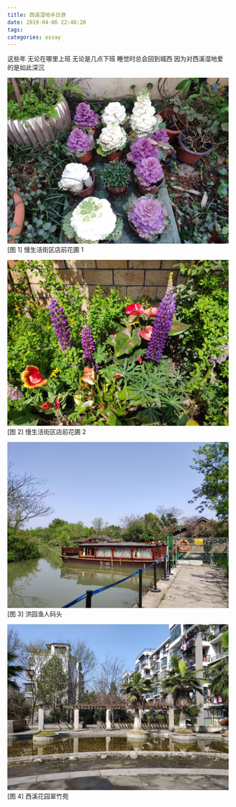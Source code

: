 ```yaml
---
title: 西溪湿地半日游
date: 2019-04-06 22:48:20
tags: 
categories: essay
---
```


这些年
无论在哪里上班
无论是几点下班
睡觉时总会回到城西
因为对西溪湿地爱的是如此深沉

![西西湿地](/images/essay/482317088.jpg)
[图 1] 慢生活街区店前花圃 1

<!-- more -->

![蒋村集市](/images/essay/2090297738.jpg)
[图 2] 慢生活街区店前花圃 2

![洪园渔人码头](/images/essay/1024445398.jpg)
[图 3] 洪园渔人码头

![西西湿地](/images/essay/1131758639.jpg)
[图 4] 西溪花园翠竹苑

